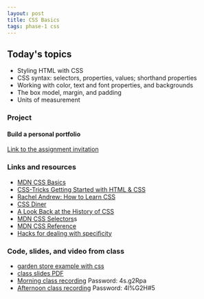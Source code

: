 ```yaml
---
layout: post
title: CSS Basics
tags: phase-1 css
---
```


## Today's topics

- Styling HTML with CSS
- CSS syntax: selectors, properties, values; shorthand properties
- Working with color, text and font properties, and backgrounds
- The box model, margin, and padding
- Units of measurement

### Project
#### Build a personal portfolio

[Link to the assignment invitation](https://classroom.github.com/a/Qy_BgLKw)

### Links and resources

- [MDN CSS Basics](https://developer.mozilla.org/en-US/docs/Learn/Getting_started_with_the_web/CSS_basics)
- [CSS-Tricks Getting Started with HTML & CSS](https://css-tricks.com/guides/beginner/)
- [Rachel Andrew: How to Learn CSS](https://www.smashingmagazine.com/2019/01/how-to-learn-css/)
- [CSS Diner](https://flukeout.github.io/)
- [A Look Back at the History of CSS](https://css-tricks.com/look-back-history-css/)
- [MDN CSS Selectors](https://developer.mozilla.org/en-US/docs/Web/CSS/CSS_Selectors)s
- [MDN CSS Reference](https://developer.mozilla.org/en-US/docs/Web/CSS/Reference)
- [Hacks for dealing with specificity](https://csswizardry.com/2014/07/hacks-for-dealing-with-specificity/)

### Code, slides, and video from class

- [garden store example with css](https://github.com/momentum-team-1/examples/tree/master/garden-store-css)
- [class slides PDF](/slide-decks/css-basics.pdf)
- [Morning class recording](https://us02web.zoom.us/rec/share/y_IoPr_dqV1LSZHowh_DXv4tL8fjT6a81nMd-qVfn0iXAp-9YtILNVHtr_aCMQAk) Password: 4s.g2Rpa
- [Afternoon class recording](https://us02web.zoom.us/rec/share/39RELIrh-CRLQq_89E34a_MuGI7-aaa813Uf_PIPzEYSCBoPSwThnTt0ZVtKrvFm) Password: 4l%G2H#5
